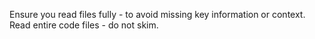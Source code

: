 Ensure you read files fully - to avoid missing key information or context.
Read entire code files - do not skim.
